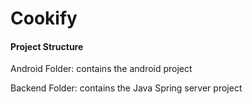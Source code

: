 # Cookify

#### Project Structure
Android Folder: contains the android project

Backend Folder: contains the Java Spring server project
